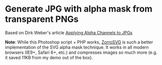 # Generate JPG with alpha mask from transparent PNGs

Based on Dirk Weber's article [Applying Alpha Channels to JPGs](http://w3.eleqtriq.com/2014/08/applying-alpha-channels-to-jpgs/)

**Note**: While this Photoshop script + PHP works, [ZorroSVG](http://quasimondo.com/ZorroSVG/) is such a better implementation of the SVG alpha mask technique. It works in all modern browsers (IE9+, Safari 6+, etc.) and compresses images *so* much more (e.g. it saved 11KB from my demo out of the box).
